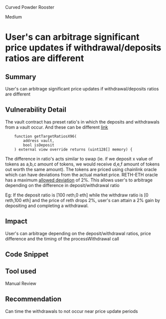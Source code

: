 Curved Powder Rooster

Medium

# User's can arbitrage significant price updates if withdrawal/deposits ratios are different

## Summary
User's can arbitrage significant price updates if withdrawal/deposits ratios are different 

## Vulnerability Detail
The vault contract has preset ratio's in which the deposits and withdrawals from a vault occur. And these can be different
[link](https://github.com/sherlock-audit/2024-06-mellow/blob/26aa0445ec405a4ad637bddeeedec4efe1eba8d2/mellow-lrt/src/oracles/ManagedRatiosOracle.sol#L36-L39)
```solidity
    function getTargetRatiosX96(
        address vault,
        bool isDeposit
    ) external view override returns (uint128[] memory) {
```

The difference in ratio's acts similar to swap (ie. if we deposit x value of tokens as a,b,c amount of tokens, we would receive d,e,f amount of tokens out worth the same amount). The tokens are priced using chainlink oracle which can have deviations from the actual market price. RETH-ETH oracle has a maximum [allowed deviation](https://data.chain.link/feeds/ethereum/mainnet/reth-eth) of 2%. This allows user's to arbitrage depending on the difference in deposit/withdrawal ratio

Eg:
If the deposit ratio is [100 reth,0 eth] while the withdraw ratio is [0 reth,100 eth] and the price of reth drops 2%, user's can attain a 2% gain by depositing and completing a withdrawal.
 
## Impact
User's can arbitrage depending on the deposit/withdrawal ratios, price difference and the timing of the processWithdrawal call

## Code Snippet

## Tool used
Manual Review

## Recommendation
Can time the withdrawals to not occur near price update periods